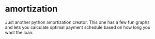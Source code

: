 # amortization
Just another python amortization creator. This one has a few fun graphs and lets you calculate optimal payment schedule based on how long you want the loan.
